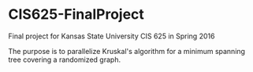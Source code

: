 # CIS625-FinalProject

Final project for Kansas State University CIS 625 in Spring 2016

The purpose is to parallelize Kruskal's algorithm for a minimum spanning tree covering a randomized graph.
